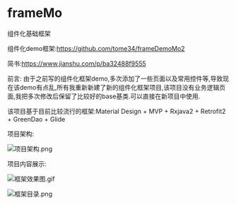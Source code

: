 # frameMo
组件化基础框架

组件化demo框架:https://github.com/tome34/frameDemoMo2 

简书:https://www.jianshu.com/p/ba32488f9555

前言:
  由于之前写的组件化框架demo,多次添加了一些页面以及常用控件等,导致现在该demo有点乱,所有我重新新建了新的组件化框架项目,该项目没有业务逻辑页面,我把多次修改后保留了比较好的base基类.可以直接在新项目中使用.
  
 该项目基于目前比较流行的框架:Material Design + MVP + Rxjava2 + Retrofit2 + GreenDao + Glide
 
 项目架构:
 
 ![项目架构.png](https://upload-images.jianshu.io/upload_images/4167938-83d8309ea15bd4c7.png?imageMogr2/auto-orient/strip%7CimageView2/2/w/1240)

项目内容展示:

![框架效果图.gif](https://upload-images.jianshu.io/upload_images/4167938-e1dcd8be498c0360.gif?imageMogr2/auto-orient/strip)

![框架目录.png](https://upload-images.jianshu.io/upload_images/4167938-c1ab5a8ccfd1bcfc.png?imageMogr2/auto-orient/strip%7CimageView2/2/w/1240)


